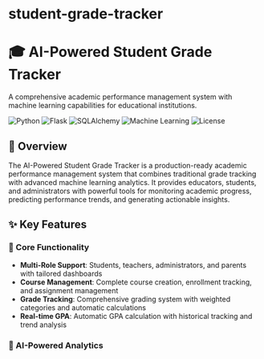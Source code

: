 # student-grade-tracker
# 🎓 AI-Powered Student Grade Tracker

A comprehensive academic performance management system with machine learning capabilities for educational institutions.

![Python](https://img.shields.io/badge/python-v3.8+-blue.svg)
![Flask](https://img.shields.io/badge/flask-v2.3+-green.svg)
![SQLAlchemy](https://img.shields.io/badge/sqlalchemy-v2.0+-orange.svg)
![Machine Learning](https://img.shields.io/badge/ML-scikit--learn-red.svg)
![License](https://img.shields.io/badge/license-MIT-blue.svg)

## 🚀 Overview

The AI-Powered Student Grade Tracker is a production-ready academic performance management system that combines traditional grade tracking with advanced machine learning analytics. It provides educators, students, and administrators with powerful tools for monitoring academic progress, predicting performance trends, and generating actionable insights.

## ✨ Key Features

### 🎯 Core Functionality
- **Multi-Role Support**: Students, teachers, administrators, and parents with tailored dashboards
- **Course Management**: Complete course creation, enrollment tracking, and assignment management
- **Grade Tracking**: Comprehensive grading system with weighted categories and automatic calculations
- **Real-time GPA**: Automatic GPA calculation with historical tracking and trend analysis

### 🤖 AI-Powered Analytics
